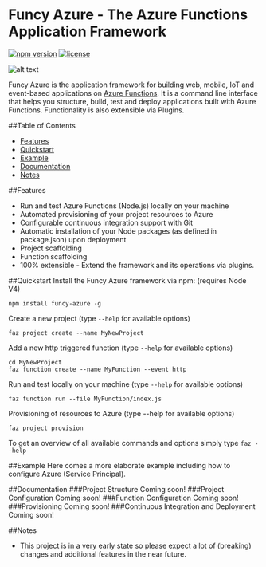 # Funcy Azure - The Azure Functions Application Framework
[![npm version](https://badge.fury.io/js/funcy-azure.svg)](https://badge.fury.io/js/funcy-azure)
[![license](https://img.shields.io/github/license/mashape/apistatus.svg?maxAge=2592000)]()

![alt text](https://azurenewsexplorer.blob.core.windows.net/funcyazure/funcyazure-logo.png)

Funcy Azure is the application framework for building web, 
mobile, IoT and event-based applications on [Azure Functions](https://functions.azure.com). 
It is a command line interface that helps you structure, build, test and deploy 
applications built with Azure Functions. Functionality is also extensible via Plugins.

##Table of Contents
* [Features](#features)
* [Quickstart](#quickstart)
* [Example](#example)
* [Documentation](#documentation)
* [Notes](#notes)

##Features
* Run and test Azure Functions (Node.js) locally on your machine
* Automated provisioning of your project resources to Azure
* Configurable continuous integration support with Git
* Automatic installation of your Node packages (as defined in package.json) upon deployment   
* Project scaffolding
* Function scaffolding
* 100% extensible - Extend the framework and its operations via plugins. 

##Quickstart
Install the Funcy Azure framework via npm: (requires Node V4)
```
npm install funcy-azure -g
```
Create a new project (type `--help` for available options)
```
faz project create --name MyNewProject
```
Add a new http triggered function (type `--help` for available options)
```
cd MyNewProject
faz function create --name MyFunction --event http
```
Run and test locally on your machine (type `--help` for available options)
```
faz function run --file MyFunction/index.js
```
Provisioning of resources to Azure (type --help for available options)
```
faz project provision 
```
To get an overview of all available commands and options simply type `faz --help`

##Example
Here comes a more elaborate example including how to configure Azure (Service Principal).

##Documentation
###Project Structure
Coming soon!
###Project Configuration
Coming soon!
###Function Configuration
Coming soon!
###Provisioning
Coming soon! 
###Continuous Integration and Deployment
Coming soon!

##Notes
* This project is in a very early state so please expect a lot of (breaking) changes and additional features in the near future. 
